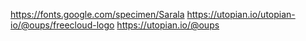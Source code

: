 https://fonts.google.com/specimen/Sarala
https://utopian.io/utopian-io/@oups/freecloud-logo
https://utopian.io/@oups